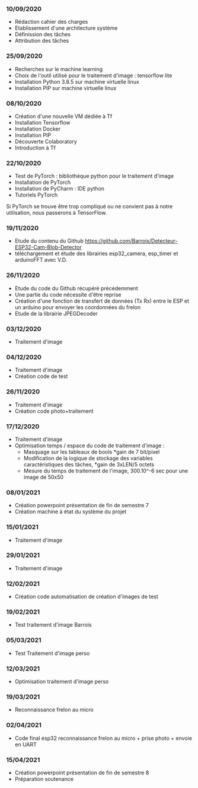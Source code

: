 ### 10/09/2020
- Rédaction cahier des charges
- Etablissement d'une architecture système
- Définission des tâches
- Attribution des tâches

### 25/09/2020
- Recherches sur le machine learning
- Choix de l'outil utilisé pour le traitement d'image : tensorflow lite
- Installation Python 3.8.5 sur machine virtuelle linux
- Installation PIP sur machine virtuelle linux

### 08/10/2020
- Création d'une nouvelle VM dédiée à Tf
- Installation Tensorflow
- Installation Docker
- Installation PIP
- Découverte Colaboratory
- Introduction à Tf

### 22/10/2020
- Test de PyTorch : bibliothèque python pour le traitement d'image
- Installation de PyTorch
- Installation de PyCharm : IDE python
- Tutoriels PyTorch

Si PyTorch se trouve être trop compliqué ou ne convient pas à notre utilisation, nous passerons à TensorFlow.

### 19/11/2020
- Etude du contenu du Github https://github.com/Barrois/Detecteur-ESP32-Cam-Blob-Detector
- téléchargement et étude des librairies esp32_camera, esp_timer et arduinoFFT avec V.D. 

### 26/11/2020
- Etude du code du Github récupéré précédemment
- Une partie du code nécessite d'être reprise
- Création d'une fonction de transfert de données (Tx Rx) entre le ESP et un arduino pour envoyer les coordonnées du frelon
- Etude de la librairie JPEGDecoder

### 03/12/2020
- Traitement d'image

### 04/12/2020
- Traitement d'image
- Création code de test

### 26/11/2020
- Traitement d'image
- Création code photo+traitement

### 17/12/2020
- Traitement d'image
- Optimisation temps / espace du code de traitement d'image :
    - Masquage sur les tableaux de bools *gain de 7 bit/pixel
    - Modification de la logique de stockage des variables caractéristiques des tâches, *gain de 3xLEN/5 octets
    - Mesure du temps de traitement de l'image, 300.10^-6 sec pour une image de 50x50

### 08/01/2021
- Création powerpoint présentation de fin de semestre 7
- Création machine à état du système du projet

### 15/01/2021
- Traitement d'image

### 29/01/2021
- Traitement d'image

### 12/02/2021
- Création code automatisation de création d'images de test

### 19/02/2021
- Test traitement d'image Barrois

### 05/03/2021
- Test Traitement d'image perso

### 12/03/2021
- Optimisation traitement d'image perso

### 19/03/2021
- Reconnaissance frelon au micro

### 02/04/2021
- Code final esp32 reconnaissance frelon au micro + prise photo + envoie en UART

### 15/04/2021
- Création powerpoint présentation de fin de semestre 8
- Préparation soutenance
